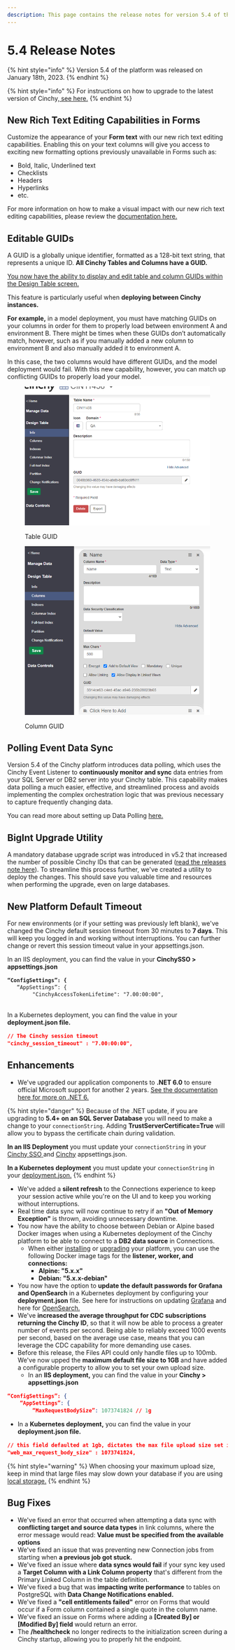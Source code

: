 ```yaml
---
description: This page contains the release notes for version 5.4 of the Cinchy platform.
---
```


# 5.4 Release Notes

{% hint style="info" %}
Version 5.4 of the platform was released on January 18th, 2023.
{% endhint %}

{% hint style="info" %}
For instructions on how to upgrade to the latest version of Cinchy,[ see here.](../../deployment-guide/upgrade-guides/)
{% endhint %}

## **New Rich Text Editing Capabilities in Forms**

Customize the appearance of your **Form text** with our new rich text editing capabilities. Enabling this on your text columns will give you access to exciting new formatting options previously unavailable in Forms such as:

* Bold, Italic, Underlined text
* Checklists
* Headers
* Hyperlinks
* etc.

For more information on how to make a visual impact with our new rich text editing capabilities, please review the [documentation here.](../../meta-forms/meta-forms-builders-guides/rich-text-editing-in-forms.md)

## Editable GUIDs

A GUID is a globally unique identifier, formatted as a 128-bit text string, that represents a unique ID. **All Cinchy Tables and Columns have a GUID.**

[You now have the ability to display and edit table and column GUIDs within the Design Table screen.](https://platform.docs.cinchy.com/guides-for-using-cinchy/builder-guides/creating-tables/table-and-column-guids#1.-viewing-and-editing-guids)

This feature is particularly useful when **deploying between Cinchy instances.**

**For example,** in a model deployment, you must have matching GUIDs on your columns in order for them to properly load between environment A and environment B. There might be times when these GUIDs don’t automatically match, however, such as if you manually added a new column to environment B and also manually added it to environment A.

In this case, the two columns would have different GUIDs, and the model deployment would fail. With this new capability, however, you can match up conflicting GUIDs to properly load your model.

<figure><img src="../../.gitbook/assets/C9349F05-AF57-488A-B236-86E8D2703D87.png" alt=""><figcaption><p>Table GUID</p></figcaption></figure>

<figure><img src="../../.gitbook/assets/DC2D588F-0FC5-4D36-99BB-D8B406AA882D.png" alt=""><figcaption><p>Column GUID</p></figcaption></figure>

## **Polling Event Data Sync**

Version 5.4 of the Cinchy platform introduces data polling, which uses the Cinchy Event Listener to **continuously monitor and sync** data entries from your SQL Server or DB2 server into your Cinchy table. This capability makes data polling a much easier, effective, and streamlined process and avoids implementing the complex orchestration logic that was previous necessary to capture frequently changing data.

You can read more about setting up Data Polling [here.](https://cli.docs.cinchy.com/builder-guide/configuring-a-data-sync/supported-data-sources/polling-event)

## BigInt Upgrade Utility

A mandatory database upgrade script was introduced in v5.2 that increased the number of possible Cinchy IDs that can be generated ([read the releases note here](https://platform.docs.cinchy.com/release-notes/release-notes/5.2-release-notes#another-move-toward-infinite-scalability)). To streamline this process further, we've created a utility to deploy the changes. This should save you valuable time and resources when performing the upgrade, even on large databases.

## New Platform Default Timeout

For new environments (or if your setting was previously left blank), we've changed the Cinchy default session timeout from 30 minutes to **7 days**. This will keep you logged in and working without interruptions. You can further change or revert this session timeout value in your appsettings.json.

In an IIS deployment, you can find the value in your  **CinchySSO > appsettings.json**

<pre class="language-json"><code class="lang-json"><strong>“ConfigSettings”: {
</strong>	“AppSettings”: {
		"CinchyAccessTokenLifetime": "7.00:00:00",
</code></pre>

\
In a Kubernetes deployment, you can find the value in your **deployment.json file.**

```json
// The Cinchy session timeout
"cinchy_session_timeout" : "7.00:00:00",
```

## Enhancements

* We've upgraded our application components to **.NET 6.0** to ensure official Microsoft support for another 2 years. [See the documentation here for more on .NET 6.](https://learn.microsoft.com/en-us/dotnet/core/whats-new/dotnet-6)

{% hint style="danger" %}
Because of the .NET update, if you are upgrading to **5.4+ on an SQL Server Database** you will need to make a change to your `connectionString`. Adding **TrustServerCertificate=True** will allow you to bypass the certificate chain during validation.

**In an IIS Deployment** you must update your `connectionString` in your [Cinchy SSO](https://platform.docs.cinchy.com/deployment-guide/deployment-installation-guides/iis-deployment-platform-installation#4.2-connection-string)[ ](https://platform.docs.cinchy.com/deployment-guide/deployment-installation-guides/iis-deployment-platform-installation#4.2-connection-string)and [Cinchy](https://platform.docs.cinchy.com/deployment-guide/deployment-installation-guides/iis-deployment-platform-installation#5.-update-the-cinchy-appsettings.json) appsettings.json.

**In a Kubernetes deployment** you must update your `connectionString` in your [deployment.json.](https://platform.docs.cinchy.com/deployment-guide/upgrade-guides/upgrading-cinchy-versions/kubernetes-upgrades/v5.4-kubernetes#1.2-configuring-to-the-newest-version)
{% endhint %}

* We've added a **silent refresh** to the Connections experience to keep your session active while you're on the UI and to keep you working without interruptions.
* Real time data sync will now continue to retry if an **"Out of Memory Exception"** is thrown, avoiding unnecessary downtime.
* You now have the ability to choose between Debian or Alpine based Docker images when using a Kubernetes deployment of the Cinchy platform to be able to connect to a **DB2 data source** in Connections.
  * When either [installing](https://platform.docs.cinchy.com/deployment-guide/deployment-installation-guides/kubernetes-deployment-installation) or [upgrading](https://platform.docs.cinchy.com/deployment-guide/upgrade-guides) your platform, you can use the following Docker image tags for the **listener, worker, and connections:**
    * **Alpine: "5.x.x"**
    * **Debian: "5.x.x-debian"**
* You now have the option to **update the default passwords for Grafana and OpenSearch** in a Kubernetes deployment by configuring your **deployment.json** file. See here for instructions on updating [Grafana](../../guides-for-using-cinchy/additional-guides/monitoring-and-logging-on-kubernetes/grafana.md#dashboard-query-3) and here for [OpenSearch.](../../guides-for-using-cinchy/additional-guides/monitoring-and-logging-on-kubernetes/opensearch-dashboards/#3.-updating-your-opensearch-password)
* We've **increased the average throughput for CDC subscriptions returning the Cinchy ID**, so that it will now be able to process a greater number of events per second. Being able to reliably exceed 1000 events per second, based on the average use case, means that you can leverage the CDC capability for more demanding use cases.
* Before this release, the Files API could only handle files up to 100mb. We've now upped the **maximum default file size to 1GB** and have added a configurable property to allow you to set your own upload size.
  * In an **IIS deployment,** you can find the value in your **Cinchy > appsettings.json**

```json
“ConfigSettings”: {
	“AppSettings”: {
		“MaxRequestBodySize”: 1073741824 // 1g
```

* In a **Kubernetes deployment,** you can find the value in your **deployment.json file.**

```json
// this field defaulted at 1gb, dictates the max file upload size set in the web appsettings.json
"web_max_request_body_size" : 1073741824,
```

{% hint style="warning" %}
When choosing your maximum upload size, keep in mind that large files may slow down your database if you are using[ local storage.](../../deployment-guide/deployment-installation-guides/kubernetes-deployment-installation/changing-your-file-storage-configuration.md)
{% endhint %}

## Bug Fixes

* We've fixed an error that occurred when attempting a data sync with **conflicting target and source data types** in link columns, where the error message would read: **Value must be specified from the available options**
* We've fixed an issue that was preventing new Connection jobs from starting when **a previous job got stuck.**
* We've fixed an issue where **data syncs would fail** if your sync key used a **Target Column with a Link Column property** that's different from the Primary Linked Column in the table definition.
* We've fixed a bug that was **impacting write performance** to tables on PostgreSQL with **Data Change Notifications enabled.**
* We've fixed a **"cell entitlements failed"** error on Forms that would occur if a Form column contained a single quote in the column name.
* We've fixed an issue on Forms where adding a **\[Created By] or \[Modified By] field** would return an error.
* The **/healthcheck** no longer redirects to the initialization screen during a Cinchy startup, allowing you to properly hit the endpoint.
